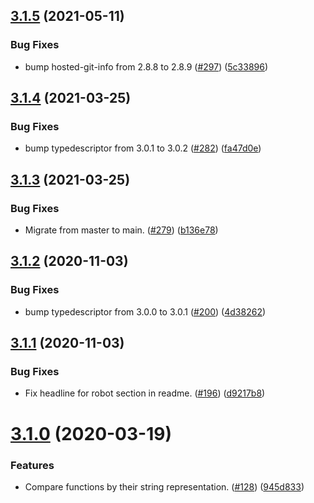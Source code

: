 ## [3.1.5](https://github.com/thenativeweb/is-subset-of/compare/3.1.4...3.1.5) (2021-05-11)


### Bug Fixes

* bump hosted-git-info from 2.8.8 to 2.8.9 ([#297](https://github.com/thenativeweb/is-subset-of/issues/297)) ([5c33896](https://github.com/thenativeweb/is-subset-of/commit/5c33896fadb911e7bb4240e672cad982eed7a1b6))

## [3.1.4](https://github.com/thenativeweb/is-subset-of/compare/3.1.3...3.1.4) (2021-03-25)


### Bug Fixes

* bump typedescriptor from 3.0.1 to 3.0.2 ([#282](https://github.com/thenativeweb/is-subset-of/issues/282)) ([fa47d0e](https://github.com/thenativeweb/is-subset-of/commit/fa47d0e54b8a34380af73ca2f80576b7a1817962))

## [3.1.3](https://github.com/thenativeweb/is-subset-of/compare/3.1.2...3.1.3) (2021-03-25)


### Bug Fixes

* Migrate from master to main. ([#279](https://github.com/thenativeweb/is-subset-of/issues/279)) ([b136e78](https://github.com/thenativeweb/is-subset-of/commit/b136e78398f95e402a3d5f12b7c4037c59aad44e))

## [3.1.2](https://github.com/thenativeweb/is-subset-of/compare/3.1.1...3.1.2) (2020-11-03)


### Bug Fixes

* bump typedescriptor from 3.0.0 to 3.0.1 ([#200](https://github.com/thenativeweb/is-subset-of/issues/200)) ([4d38262](https://github.com/thenativeweb/is-subset-of/commit/4d38262ab8dc601d889c383e4b6eaacd3db241ba))

## [3.1.1](https://github.com/thenativeweb/is-subset-of/compare/3.1.0...3.1.1) (2020-11-03)


### Bug Fixes

* Fix headline for robot section in readme. ([#196](https://github.com/thenativeweb/is-subset-of/issues/196)) ([d9217b8](https://github.com/thenativeweb/is-subset-of/commit/d9217b8afbad46e777c9b3aaa3dc93a198f775f3))

# [3.1.0](https://github.com/thenativeweb/is-subset-of/compare/3.0.0...3.1.0) (2020-03-19)


### Features

* Compare functions by their string representation. ([#128](https://github.com/thenativeweb/is-subset-of/issues/128)) ([945d833](https://github.com/thenativeweb/is-subset-of/commit/945d83349c148665482039b18126192eb91e0954))
